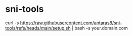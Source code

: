 # sni-tools

curl -s https://raw.githubusercontent.com/antaras8/sni-tools/refs/heads/main/setup.sh | bash -s your.domain.com
